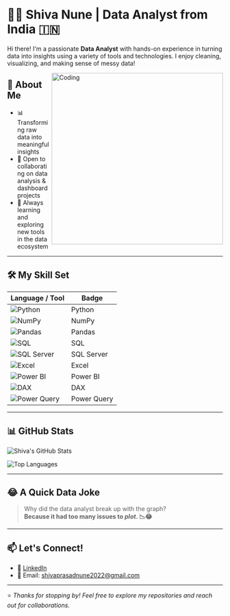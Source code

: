 # 👨‍💻 Shiva Nune | Data Analyst from India 🇮🇳

Hi there! I'm a passionate **Data Analyst** with hands-on experience in turning data into insights using a variety of tools and technologies. I enjoy cleaning, visualizing, and making sense of messy data!

<img align="right" alt="Coding" width="400" src="https://user-images.githubusercontent.com/69011963/137184767-79a13ec7-1bb3-4341-a6da-3a149c9c159a.gif">


## 💼 About Me
- 📊 Transforming raw data into meaningful insights
- 🤝 Open to collaborating on data analysis & dashboard projects
- 🌱 Always learning and exploring new tools in the data ecosystem

---

## 🛠️ My Skill Set

| Language / Tool | Badge |
|------------------|--------|
| ![Python](https://img.shields.io/badge/-Python-3776AB?logo=python&logoColor=white&style=flat) | Python |
| ![NumPy](https://img.shields.io/badge/-NumPy-013243?logo=numpy&logoColor=white&style=flat) | NumPy |
| ![Pandas](https://img.shields.io/badge/-Pandas-150458?logo=pandas&logoColor=white&style=flat) | Pandas |
| ![SQL](https://img.shields.io/badge/-SQL-4479A1?logo=postgresql&logoColor=white&style=flat) | SQL |
| ![SQL Server](https://img.shields.io/badge/-SQL%20Server-CC2927?logo=microsoftsqlserver&logoColor=white&style=flat) | SQL Server |
| ![Excel](https://img.shields.io/badge/-Excel-217346?logo=microsoft-excel&logoColor=white&style=flat) | Excel |
| ![Power BI](https://img.shields.io/badge/-Power%20BI-F2C811?logo=powerbi&logoColor=black&style=flat) | Power BI |
| ![DAX](https://img.shields.io/badge/-DAX-005288?logo=powerbi&logoColor=white&style=flat) | DAX |
| ![Power Query](https://img.shields.io/badge/-Power%20Query-742774?logo=powerbi&logoColor=white&style=flat) | Power Query |

---

## 📊 GitHub Stats

![Shiva's GitHub Stats](https://github-readme-stats.vercel.app/api?username=Shivaprasad0108&show_icons=true&theme=radical)

![Top Languages](https://github-readme-stats.vercel.app/api/top-langs/?username=Shivaprasad0108&layout=compact&theme=radical)

---

## 😂 A Quick Data Joke

> Why did the data analyst break up with the graph?  
> **Because it had too many issues to *plot*. 📉😂**

---

## 📫 Let's Connect!

- 🔗 [LinkedIn](www.linkedin.com/in/shivaprasad0108)
- 📧 Email: shivaprasadnune2022@gmail.com

---

⭐️ *Thanks for stopping by! Feel free to explore my repositories and reach out for collaborations.*
